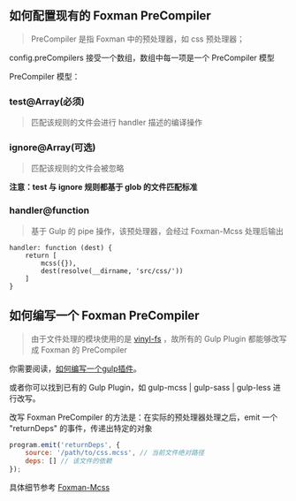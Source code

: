 ## 如何配置现有的 Foxman PreCompiler
> PreCompiler 是指 Foxman 中的预处理器，如 css 预处理器；  

config.preCompilers 接受一个数组，数组中每一项是一个 PreCompiler 模型

PreCompiler 模型：
### test@Array<String>(必须)
> 匹配该规则的文件会进行 handler 描述的编译操作

### ignore@Array<String>(可选)
> 匹配该规则的文件会被忽略

**注意：test 与 ignore 规则都基于 glob 的文件匹配标准**

### handler@function
> 基于 Gulp 的 pipe 操作，该预处理器，会经过 Foxman-Mcss 处理后输出
```
handler: function (dest) {
    return [
        mcss({}),
        dest(resolve(__dirname, 'src/css/'))
    ]
}
```

## 如何编写一个 Foxman PreCompiler
> 由于文件处理的模块使用的是 [vinyl-fs](https://github.com/gulpjs/vinyl-fs) ，故所有的 Gulp Plugin 都能够改写成 Foxman 的 PreCompiler

你需要阅读，[如何编写一个gulp插件](http://www.cnblogs.com/giggle/archive/2017/02/06/6344789.html)。

或者你可以找到已有的 Gulp Plugin，如 gulp-mcss | gulp-sass | gulp-less 进行改写。

改写 Foxman PreCompiler 的方法是：在实际的预处理器处理之后，emit 一个 "returnDeps" 的事件，传递出特定的对象

```javascript
program.emit('returnDeps', {
    source: '/path/to/css.mcss', // 当前文件绝对路径
    deps: [] // 该文件的依赖
});
```

具体细节参考 [Foxman-Mcss](https://github.com/foxman-plugins/Mcss/blob/master/index.js#L50)